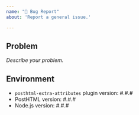 ```yaml
---
name: "🐛 Bug Report"
about: 'Report a general issue.'

---
```


## Problem

_Describe your problem._

## Environment

- `posthtml-extra-attributes` plugin version: #.#.#
- PostHTML version: #.#.#
- Node.js version: #.#.#
